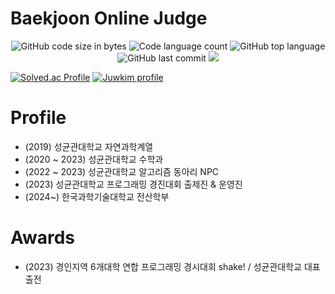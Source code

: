 # Baekjoon Online Judge

<p align="center">
	<img alt="GitHub code size in bytes" src="https://img.shields.io/github/languages/code-size/juwkim/boj?color=lightblue" />
	<img alt="Code language count" src="https://img.shields.io/github/languages/count/juwkim/boj?color=yellow" />
	<img alt="GitHub top language" src="https://img.shields.io/github/languages/top/juwkim/boj?color=blue" />
	<img alt="GitHub last commit" src="https://img.shields.io/github/last-commit/juwkim/boj?color=green" />
	<img src="https://hits.seeyoufarm.com/api/count/incr/badge.svg?url=https%3A%2F%2Fgithub.com%2Fjuwkim%2Fboj&count_bg=%2379C83D&title_bg=%23555555&icon=&icon_color=%23E7E7E7&title=hits&edge_flat=false"/>
</p>

[![Solved.ac Profile](http://mazassumnida.wtf/api/v2/generate_badge?boj=faang12594)](https://solved.ac/faang12594)
[![Juwkim profile](http://mazandi.herokuapp.com/api?handle=faang12594&theme=warm)](https://www.acmicpc.net/user/faang12594)

# Profile

* (2019)  성균관대학교 자연과학계열
* (2020 ~ 2023) 성균관대학교 수학과
* (2022 ~ 2023) 성균관대학교 알고리즘 동아리 NPC
* (2023)  성균관대학교 프로그래밍 경진대회 출제진 & 운영진
* (2024~)  한국과학기술대학교 전산학부

# Awards

* (2023) 경인지역 6개대학 연합 프로그래밍 경시대회 shake! / 성균관대학교 대표 출전